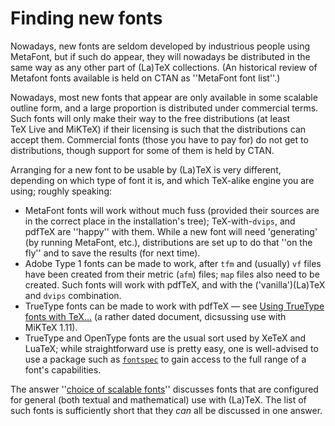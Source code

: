 # Finding new fonts

Nowadays, new fonts are seldom developed by industrious people using
MetaFont, but if such do appear, they will nowadays be distributed in
the same way as any other part of (La)TeX collections.  (An
historical review of Metafont fonts available is held on CTAN
as ''MetaFont font list''.)

Nowadays, most new fonts that appear are only available in some
scalable outline form, and a large proportion is distributed under
commercial terms.  Such fonts will only make their way to the free
distributions (at least TeX&nbsp;Live and MiKTeX) if their licensing
is such that the distributions can accept them.  Commercial fonts
(those you have to pay for) do not get to distributions, though
support for some of them is held by CTAN.

Arranging for a new font to be usable by (La)TeX is very different,
depending on which type of font it is, and which TeX-alike engine
you are using; roughly speaking:
  

-  MetaFont fonts will work without much fuss (provided their
    sources are in the correct place in the installation's tree);
    TeX-with-`dvips`, and pdfTeX are ''happy'' with them.
    While a new font will need 'generating' (by running MetaFont, etc.),
    distributions are set up to do that ''on the fly'' and to save the
    results (for next time).
-  Adobe Type 1 fonts can be made to work, after `tfm`
    and (usually) `vf` files have been created from their
    metric (`afm`) files; `map` files also need to
    be created.  Such fonts will work with pdfTeX, and with the
    ('vanilla')(La)TeX and `dvips` combination.
-  TrueType fonts can be made to work with pdfTeX&nbsp;&mdash; see
  [Using TrueType fonts with TeX&hellip;](http://www.radamir.com/tex/ttf-tex.htm)
    (a rather dated document, dicsussing use with MiKTeX&nbsp;1.11).
-  TrueType and OpenType fonts are the usual sort used by XeTeX
    and LuaTeX; while straightforward use is pretty easy, one is
    well-advised to use a package such as [`fontspec`](http://ctan.org/pkg/fontspec) to gain
    access to the full range of a font's capabilities.

The answer ''[choice of scalable fonts](./FAQ-psfchoice.html)'' discusses
fonts that are configured for general (both textual and mathematical)
use with (La)TeX.  The list of such fonts is sufficiently short that
they _can_ all be discussed in one answer.

